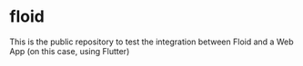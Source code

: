 # floid
This is the public repository to test the integration between Floid and a Web App (on this case, using Flutter)
